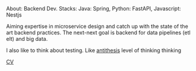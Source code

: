 About:
  Backend Dev.
  Stacks: Java: Spring, Python: FastAPI, Javascript: Nestjs

  Aiming expertise in microservice design and catch up with the state of the art backend practices. 
  The next-next goal is backend for data pipelines (etl elt) and big data.

  I also like to think about testing. Like [antithesis](https://antithesis.com/) level of thinking thinking
  
  [CV](https://github.com/rafetefe/files/blob/main/RafetEfeGazanfer.pdf)

<!--
**rafetefe/rafetefe** is a ✨ _special_ ✨ repository because its `README.md` (this file) appears on your GitHub profile.

Here are some ideas to get you started:

- 🔭 I’m currently working on ...
- 🌱 I’m currently learning ...
- 👯 I’m looking to collaborate on ...
- 🤔 I’m looking for help with ...
- 💬 Ask me about ...
- 📫 How to reach me: ...
- 😄 Pronouns: ...
- ⚡ Fun fact: ...
-->
